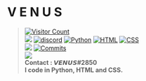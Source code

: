 # **V E N U S**<br>
> [![Visitor Count](https://profile-counter.glitch.me/{venaxyt}/count.svg)](youtube.com/channel/UCNjrsynaZcgYr0CY4_gGiLQ)<br>
> [![](https://komarev.com/ghpvc/?username=eywix)](youtube.com/channel/UCNjrsynaZcgYr0CY4_gGiLQ)
> [![discord](https://discord.com/api/guilds/267624335836053506/widget.png)](https://discord.gg/tPSkKbtWPU)
> [![Python](https://img.shields.io/badge/-Python-000000?style=flat&logo=python)](youtube.com/channel/UCNjrsynaZcgYr0CY4_gGiLQ)
> [![HTML](https://img.shields.io/badge/-HTML-000000?style=flat&logo=html5)](youtube.com/channel/UCNjrsynaZcgYr0CY4_gGiLQ)
> [![CSS](https://img.shields.io/badge/-CSS-000000?style=flat&logo=css3)](youtube.com/channel/UCNjrsynaZcgYr0CY4_gGiLQ)<br>
> [![](https://github-readme-stats.vercel.app/api/top-langs?username=venaxyt&show_icons=true&locale=en&theme=midnight-purple)](youtube.com/channel/UCNjrsynaZcgYr0CY4_gGiLQ)
[![Commits](https://github-readme-stats.vercel.app/api?username=eywix&include_all_commits=true&count_private=true&show_icons=true&theme=midnight-purple)](youtube.com/channel/UCNjrsynaZcgYr0CY4_gGiLQ)<br>
> <img src="https://media.discordapp.net/attachments/885832012773081091/890225312057679913/Capture.PNG"><br>
> **Contact : 𝙑𝙀𝙉𝙐𝙎#2850**<br>
> **I code in Python, HTML and CSS.**<br>

